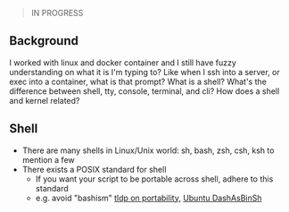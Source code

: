 > IN PROGRESS

## Background

I worked with linux and docker container and I still have fuzzy understanding on what it is I'm typing to?
Like when I ssh into a server, or exec into a container, what is that prompt?
What is a shell? What's the difference between shell, tty, console, terminal, and cli?
How does a shell and kernel related?

## Shell

* There are many shells in Linux/Unix world: sh, bash, zsh, csh, ksh to mention a few
* There exists a POSIX standard for shell
  * If you want your script to be portable across shell, adhere to this standard
  * e.g. avoid "bashism" [tldp on portability](https://tldp.org/LDP/abs/html/portabilityissues.htm), [Ubuntu DashAsBinSh](https://wiki.ubuntu.com/DashAsBinSh)
  